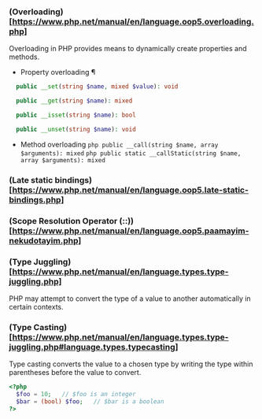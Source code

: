 ### (Overloading)[https://www.php.net/manual/en/language.oop5.overloading.php]
Overloading in PHP provides means to dynamically create properties and methods. 
* Property overloading ¶
```php
  public __set(string $name, mixed $value): void
```
```php 
  public __get(string $name): mixed
```
```php 
  public __isset(string $name): bool
```
```php
  public __unset(string $name): void
```
* Method overloading
```php public __call(string $name, array $arguments): mixed```
```php public static __callStatic(string $name, array $arguments): mixed```
### (Late static bindings)[https://www.php.net/manual/en/language.oop5.late-static-bindings.php]
### (Scope Resolution Operator (::))[https://www.php.net/manual/en/language.oop5.paamayim-nekudotayim.php]
### (Type Juggling)[https://www.php.net/manual/en/language.types.type-juggling.php]
PHP may attempt to convert the type of a value to another automatically in certain contexts.
### (Type Casting)[https://www.php.net/manual/en/language.types.type-juggling.php#language.types.typecasting]
Type casting converts the value to a chosen type by writing the type within parentheses before the value to convert.
```php
<?php
  $foo = 10;   // $foo is an integer
  $bar = (bool) $foo;   // $bar is a boolean
?>
```
